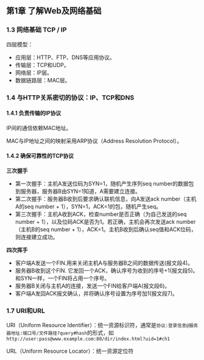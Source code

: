 ## 第1章 了解Web及网络基础

### 1.3  网络基础 TCP / IP
四层模型：
- 应用层：HTTP、FTP、DNS等应用协议。
- 传输层：TCP和UDP。
- 网络层：IP层。
- 数据链路层：MAC层。



### 1.4 与HTTP关系密切的协议：IP、TCP和DNS

#### 1.4.1 负责传输的IP协议

IP间的通信依赖MAC地址。

MAC与IP地址之间的映射采用ARP协议（Address Resolution Protocol）。

#### 1.4.2 确保可靠性的TCP协议

**三次握手**

- 第一次握手：主机A发送位码为SYN=1，随机产生序列seq number的数据包到服务器，服务器B由SYN=1知道，A需要建立连接。
- 第二次握手：服务器B收到后要求确认联机信息，向A发送ack number（主机A的seq number + 1），SYN=1，ACK=1的包，随机产生seq。
- 第三次握手：主机A收到ACK，检查number是否正确（为自己发送的seq number + 1），以及位码ACK是否为1。若正确，主机会再次发送ack number（主机B的seq number + 1），ACK=1。主机B收到后确认seq值和ACK位码，则连接建立成功。

**四次挥手**

- 客户端A发送一个FIN.用来关闭主机A与服务器B之间的数据传送(报文段4)。
- 服务器B收到这个FIN. 它发回一个ACK，确认序号为收到的序号+1(报文段5)。和SYN一样，一个FIN将占用一个序号。
- 服务器B关闭与主机A的连接，发送一个FIN给客户端A(报文段6)。
- 客户端A发回ACK报文确认，并将确认序号设置为序号加1(报文段7)。



### 1.7 URI和URL

URI（Uniform Resource Identifier）：统一资源标识符，通常是`协议:登录信息@服务器地址:端口号/文件路径?query#hash`的形式，如`http://user:pass@www.example.com:80/dir/index.html?uid=1#ch1`

URL（Uniform Resource Locator）：统一资源定位符



